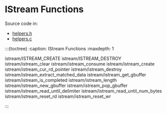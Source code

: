 # IStream Functions

Source code in:

- [helpers.h](https://github.com/artgins/yunetas/blob/main/kernel/c/gobj-c/src/helpers.h)
- [helpers.c](https://github.com/artgins/yunetas/blob/main/kernel/c/gobj-c/src/helpers.c)


:::{toctree}
:caption: IStream Functions
:maxdepth: 1

istream/ISTREAM_CREATE
istream/ISTREAM_DESTROY
istream/istream_clear
istream/istream_consume
istream/istream_create
istream/istream_cur_rd_pointer
istream/istream_destroy
istream/istream_extract_matched_data
istream/istream_get_gbuffer
istream/istream_is_completed
istream/istream_length
istream/istream_new_gbuffer
istream/istream_pop_gbuffer
istream/istream_read_until_delimiter
istream/istream_read_until_num_bytes
istream/istream_reset_rd
istream/istream_reset_wr

:::
